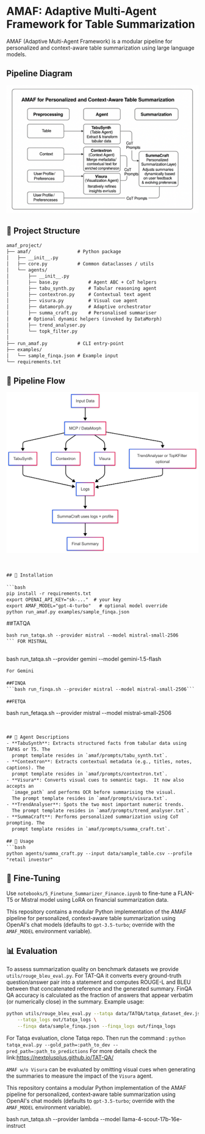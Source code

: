 # AMAF: Adaptive Multi-Agent Framework for Table Summarization

AMAF (Adaptive Multi-Agent Framework) is a modular pipeline for personalized and context-aware table summarization using large language models.



## Pipeline Diagram
![Alt text](Pipeline-ADAF.png)


## 📁 Project Structure

```
amaf_project/
├── amaf/                 # Python package
│   ├── __init__.py
│   ├── core.py           # Common dataclasses / utils
│   └── agents/
│       ├── __init__.py
│       ├── base.py           # Agent ABC + CoT helpers
│       ├── tabu_synth.py     # Tabular reasoning agent
│       ├── contextron.py     # Contextual text agent
│       ├── visura.py         # Visual cue agent
│       ├── datamorph.py      # Adaptive orchestrator
│       ├── summa_craft.py    # Personalised summariser
│       # Optional dynamic helpers (invoked by DataMorph)
│       ├── trend_analyser.py
│       └── topk_filter.py
│
├── run_amaf.py           # CLI entry‑point
├── examples/
│   └── sample_finqa.json # Example input
└── requirements.txt
```
## 🔄 Pipeline Flow
![Pipeline Flow](diagrams/ADAF_SIngle_Flow.png)
```


## 🔧 Installation

```bash
pip install -r requirements.txt
export OPENAI_API_KEY="sk-..."  # your key
export AMAF_MODEL="gpt-4-turbo"   # optional model override
python run_amaf.py examples/sample_finqa.json
```



##TATQA
```
bash run_tatqa.sh --provider mistral --model mistral-small-2506  
``` FOR MISTRAL


```
 bash run_tatqa.sh --provider gemini --model gemini-1.5-flash
 ```
 For Gemini

 ##FINQA
```bash run_finqa.sh --provider mistral --model mistral-small-2506```

##FETQA
```
bash run_fetaqa.sh --provider mistral --model mistral-small-2506
```


## 🧠 Agent Descriptions
- **TabuSynth**: Extracts structured facts from tabular data using TAPAS or T5. The
  prompt template resides in `amaf/prompts/tabu_synth.txt`.
- **Contextron**: Extracts contextual metadata (e.g., titles, notes, captions). The
  prompt template resides in `amaf/prompts/contextron.txt`.
- **Visura**: Converts visual cues to semantic tags.  It now also accepts an
  `image_path` and performs OCR before summarising the visual.
  The prompt template resides in `amaf/prompts/visura.txt`.
- **TrendAnalyser**: Spots the two most important numeric trends.
  The prompt template resides in `amaf/prompts/trend_analyser.txt`.
- **SummaCraft**: Performs personalized summarization using CoT prompting. The
  prompt template resides in `amaf/prompts/summa_craft.txt`.

## 📓 Usage
```bash
python agents/summa_craft.py --input data/sample_table.csv --profile "retail investor"
```

## 🧪 Fine-Tuning
Use `notebooks/5_Finetune_Summarizer_Finance.ipynb` to fine-tune a FLAN-T5 or Mistral model using LoRA on financial summarization data.

This repository contains a modular Python implementation of the AMAF pipeline
for personalized, context‑aware table summarization using OpenAI's chat models
(defaults to `gpt-3.5-turbo`; override with the `AMAF_MODEL` environment variable).


## 📊 Evaluation
To assess summarization quality on benchmark datasets we provide `utils/rouge_bleu_eval.py`.
For TAT-QA it converts every ground-truth question/answer pair into a statement and
computes ROUGE-L and BLEU between that concatenated reference and the generated
summary.  FinQA QA accuracy is calculated as the fraction of answers that appear
verbatim (or numerically close) in the summary.  Example usage:

```bash
python utils/rouge_bleu_eval.py --tatqa data/TATQA/tatqa_dataset_dev.json \
    --tatqa_logs out/tatqa_logs \
    --finqa data/sample_finqa.json --finqa_logs out/finqa_logs
```

For Tatqa evaluation, clone Tatqa repo. 
Then run the command : ```python tatqa_eval.py --gold_path=:path_to_dev --pred_path=:path_to_predictions```
For more details check the  link:https://nextplusplus.github.io/TAT-QA/

`AMAF w/o Visura` can be evaluated by omitting visual cues when generating the
summaries to measure the impact of the `Visura` agent.

This repository contains a modular Python implementation of the AMAF pipeline
for personalized, context‑aware table summarization using OpenAI's chat models
(defaults to `gpt-3.5-turbo`; override with the `AMAF_MODEL` environment variable).

bash run_tatqa.sh --provider lambda --model llama-4-scout-17b-16e-instruct 